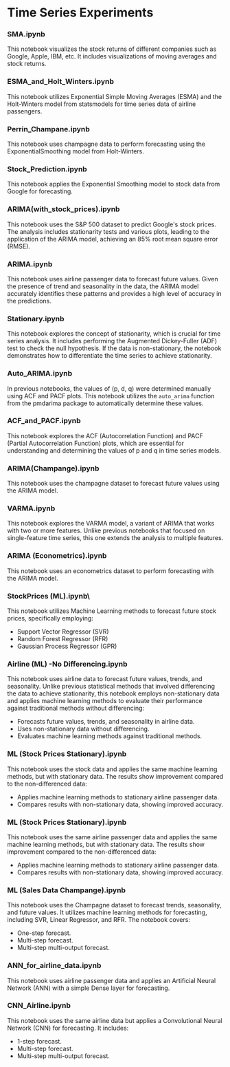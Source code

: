 # Time Series Experiments

### SMA.ipynb
This notebook visualizes the stock returns of different companies such as Google, Apple, IBM, etc. It includes visualizations of moving averages and stock returns.

### ESMA_and_Holt_Winters.ipynb
This notebook utilizes Exponential Simple Moving Averages (ESMA) and the Holt-Winters model from statsmodels for time series data of airline passengers.

### Perrin_Champane.ipynb
This notebook uses champagne data to perform forecasting using the ExponentialSmoothing model from Holt-Winters.

### Stock_Prediction.ipynb
This notebook applies the Exponential Smoothing model to stock data from Google for forecasting.

### ARIMA(with_stock_prices).ipynb
This notebook uses the S&P 500 dataset to predict Google's stock prices. The analysis includes stationarity tests and various plots, leading to the application of the ARIMA model, achieving an 85% root mean square error (RMSE).

### ARIMA.ipynb
This notebook uses airline passenger data to forecast future values. Given the presence of trend and seasonality in the data, the ARIMA model accurately identifies these patterns and provides a high level of accuracy in the predictions.


### Stationary.ipynb
This notebook explores the concept of stationarity, which is crucial for time series analysis. It includes performing the Augmented Dickey-Fuller (ADF) test to check the null hypothesis. If the data is non-stationary, the notebook demonstrates how to differentiate the time series to achieve stationarity.

### Auto_ARIMA.ipynb
In previous notebooks, the values of (p, d, q) were determined manually using ACF and PACF plots. This notebook utilizes the `auto_arima` function from the pmdarima package to automatically determine these values.

### ACF_and_PACF.ipynb
This notebook explores the ACF (Autocorrelation Function) and PACF (Partial Autocorrelation Function) plots, which are essential for understanding and determining the values of p and q in time series models.

### ARIMA(Champange).ipynb
This notebook uses the champagne dataset to forecast future values using the ARIMA model.

### VARMA.ipynb
This notebook explores the VARMA model, a variant of ARIMA that works with two or more features. Unlike previous notebooks that focused on single-feature time series, this one extends the analysis to multiple features.

### ARIMA (Econometrics).ipynb
This notebook uses an econometrics dataset to perform forecasting with the ARIMA model.

### StockPrices (ML).ipynb\
This notebook utilizes Machine Learning methods to forecast future stock prices, specifically employing:
- Support Vector Regressor (SVR)
- Random Forest Regressor (RFR)
- Gaussian Process Regressor (GPR)

### Airline (ML) -No Differencing.ipynb
This notebook uses airline data to forecast future values, trends, and seasonality. Unlike previous statistical methods that involved differencing the data to achieve stationarity, this notebook employs non-stationary data and applies machine learning methods to evaluate their performance against traditional methods without differencing:
- Forecasts future values, trends, and seasonality in airline data.
- Uses non-stationary data without differencing.
- Evaluates machine learning methods against traditional methods.

### ML (Stock Prices Stationary).ipynb
This notebook uses the stock data and applies the same machine learning methods, but with stationary data. The results show improvement compared to the non-differenced data:
- Applies machine learning methods to stationary airline passenger data.
- Compares results with non-stationary data, showing improved accuracy.

### ML (Stock Prices Stationary).ipynb
This notebook uses the same airline passenger data and applies the same machine learning methods, but with stationary data. The results show improvement compared to the non-differenced data:
- Applies machine learning methods to stationary airline passenger data.
- Compares results with non-stationary data, showing improved accuracy.

### ML (Sales Data Champange).ipynb
This notebook uses the Champagne dataset to forecast trends, seasonality, and future values. It utilizes machine learning methods for forecasting, including SVR, Linear Regressor, and RFR. The notebook covers:
- One-step forecast.
- Multi-step forecast.
- Multi-step multi-output forecast.

### ANN_for_airline_data.ipynb
This notebook uses airline passenger data and applies an Artificial Neural Network (ANN) with a simple Dense layer for forecasting.

### CNN_Airline.ipynb
This notebook uses the same airline data but applies a Convolutional Neural Network (CNN) for forecasting. It includes:
- 1-step forecast.
- Multi-step forecast.
- Multi-step multi-output forecast.
